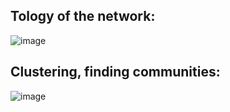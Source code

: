 ## Tology of the network:

![image](https://github.com/juliuszlosinski/R-ML/assets/72278818/bca42119-f996-4725-8907-d3f160c962ad)

## Clustering, finding communities:

![image](https://github.com/juliuszlosinski/R-ML/assets/72278818/9ca4284c-5f20-4972-b1c7-344c48667883)
